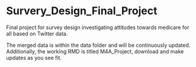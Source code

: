 # Survery_Design_Final_Project
Final project for survey design investigating attitudes towards medicare for all based on Twitter data. 

The merged data is within the data folder and will be continuously updated. 
Additionally, the working RMD is titled M4A_Project, download and make updates as you see fit. 

